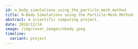 ```yaml
---
id: n_body_simulations_using_the_particle_mesh_method
title: N-Body Simulations using the Particle-Mesh Method
abstract: A scientific computing project.
date: 2018/12/14
image: /img/cover_images/nbody.jpeg
timeline:
  variant: project
---
```


